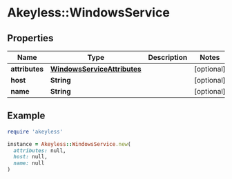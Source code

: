 # Akeyless::WindowsService

## Properties

| Name | Type | Description | Notes |
| ---- | ---- | ----------- | ----- |
| **attributes** | [**WindowsServiceAttributes**](WindowsServiceAttributes.md) |  | [optional] |
| **host** | **String** |  | [optional] |
| **name** | **String** |  | [optional] |

## Example

```ruby
require 'akeyless'

instance = Akeyless::WindowsService.new(
  attributes: null,
  host: null,
  name: null
)
```

